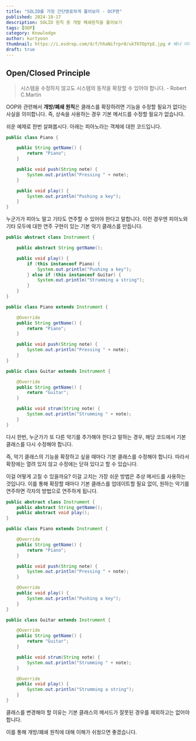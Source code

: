 ```yaml
---
title: "SOLID를 가장 간단명료하게 풀어보자 - OCP편"
published: 2024-10-17
description: SOLID 원칙 중 개발 폐쇄원칙을 풀어보기
tags: [OOP]
category: Knowledge
author: kurtyoon
thumbnail: https://i.esdrop.com/d/f/hhaNifrpr0/ukThTOpYpE.jpg # 배너 이미지
draft: true
---
```


## Open/Closed Principle

> 시스템을 수정하지 않고도 시스템의 동작을 확장할 수 있어야 합니다. - Robert C.Martin

OOP와 관련해서 **개방/폐쇄 원칙**은 클래스를 확장하려면 기능을 수정할 필요가 없다는 사실을 의미합니다. 즉, 상속을 사용하는 경우 기본 메서드를 수정할 필요가 없습니다.

쉬운 예제로 한번 살펴봅시다. 아래는 피아노라는 객체에 대한 코드입니다.

```java
public class Piano {

    public String getName() {
        return "Piano";
    }

    public void push(String note) {
        System.out.println("Pressing " + note);
    }

    public void play() {
        System.out.println("Pushing a key");
    }
}
```

누군가가 피아노 말고 기타도 연주할 수 있어야 한다고 말합니다. 이런 경우엔 피아노와 기타 모두에 대한 연주 구현이 있는 기본 악기 클래스를 만듭니다.

```java
public abstract class Instrument {

    public abstract String getName();

    public void play() {
        if (this instanceof Piano) {
            System.out.println("Pushing a key");
        } else if (this instanceof Guitar) {
            System.out.println("Strumming a string");
        }
    }
}

public class Piano extends Instrument {

    @Override
    public String getName() {
        return "Piano";
    }

    public void push(String note) {
        System.out.println("Pressing " + note);
    }
}

public class Guitar extends Instrument {

    @Override
    public String getName() {
        return "Guitar";
    }

    public void strum(String note) {
        System.out.println("Strumming " + note);
    }
}
```

다시 한번, 누군가가 또 다른 악기를 추가해야 한다고 말하는 경우, 해당 코드에서 기본 클래스를 다시 수정해야 합니다.

즉, 악기 클래스의 기능을 확장하고 싶을 때마다 기본 클래스를 수정해야 합니다. 따라서 확장에는 열려 있지 않고 수정에는 닫혀 있다고 할 수 있습니다.

이걸 어떻게 고칠 수 있을까요? 이걸 고치는 가장 쉬운 방법은 추상 메서드를 사용하는 것입니다. 이를 통해 확장할 때마다 기본 클래스를 업데이트할 필요 없이, 원하는 악기를 연주하면 각자의 방법으로 연주하게 됩니다.

```java
public abstract class Instrument {
    public abstract String getName();
    public abstract void play();
}

public class Piano extends Instrument {

    @Override
    public String getName() {
        return "Piano";
    }

    public void push(String note) {
        System.out.println("Pressing " + note);
    }

    @Override
    public void play() {
        System.out.println("Pushing a key");
    }
}

public class Guitar extends Instrument {

    @Override
    public String getName() {
        return "Guitar";
    }

    public void strum(String note) {
        System.out.println("Strumming " + note);
    }

    @Override
    public void play() {
        System.out.println("Strumming a string");
    }
}
```

클래스를 변경해야 할 이유는 기본 클래스의 메서드가 잘못된 경우를 제외하고는 없어야 합니다.

이를 통해 개방/폐쇄 원칙에 대해 이해가 쉬웠으면 좋겠습니다.
